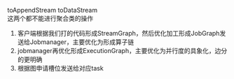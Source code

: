 toAppendStream
toDataStream  
这两个都不能进行聚合类的操作

1. 客户端根据我们打的代码形成StreamGraph，然后优化加工形成JobGraph发送给Jobmanager，主要优化为形成算子链
2. jobmanager再优化形成ExecutionGraph，主要优化为并行度的具象化，边分的更明确
3. 根据图申请槽位发送给对应task